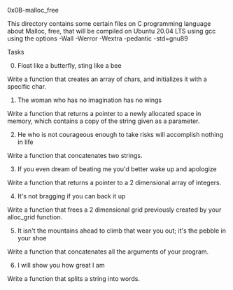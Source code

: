
0x0B-malloc_free

This directory contains some certain files on C programming language about Malloc, free, that will be compiled on Ubuntu 20.04 LTS using gcc using the options -Wall -Werror -Wextra -pedantic -std=gnu89



Tasks

0. Float like a butterfly, sting like a bee

Write a function that creates an array of chars, and initializes it with a specific char.

1. The woman who has no imagination has no wings

Write a function that returns a pointer to a newly allocated space in memory, which contains a copy of the string given as a parameter.

2. He who is not courageous enough to take risks will accomplish nothing in life

Write a function that concatenates two strings.

3. If you even dream of beating me you'd better wake up and apologize

Write a function that returns a pointer to a 2 dimensional array of integers.

4. It's not bragging if you can back it up

Write a function that frees a 2 dimensional grid previously created by your alloc_grid function.

5. It isn't the mountains ahead to climb that wear you out; it's the pebble in your shoe

Write a function that concatenates all the arguments of your program.

6. I will show you how great I am

Write a function that splits a string into words.
